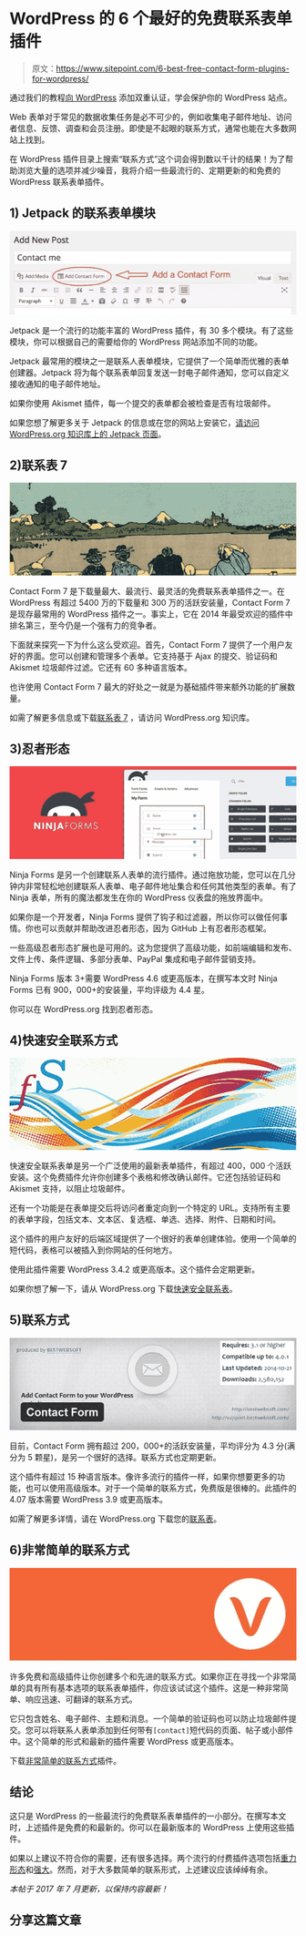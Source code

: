 # WordPress 的 6 个最好的免费联系表单插件

> 原文：<https://www.sitepoint.com/6-best-free-contact-form-plugins-for-wordpress/>

通过我们的教程[向 WordPress](https://www.sitepoint.com/premium/screencasts/adding-two-factor-authentication-to-wordpress) 添加双重认证，学会保护你的 WordPress 站点。

Web 表单对于常见的数据收集任务是必不可少的，例如收集电子邮件地址、访问者信息、反馈、调查和会员注册。即使是不起眼的联系方式，通常也能在大多数网站上找到。

在 WordPress 插件目录上搜索“联系方式”这个词会得到数以千计的结果！为了帮助浏览大量的选项并减少噪音，我将介绍一些最流行的、定期更新的和免费的 WordPress 联系表单插件。

## 1) Jetpack 的联系表单模块

![JetPack Contact Form](img/0547288be1154d8756134f19dbfff9d3.png)

Jetpack 是一个流行的功能丰富的 WordPress 插件，有 30 多个模块。有了这些模块，你可以根据自己的需要给你的 WordPress 网站添加不同的功能。

Jetpack 最常用的模块之一是联系人表单模块，它提供了一个简单而优雅的表单创建器。Jetpack 将为每个联系表单回复发送一封电子邮件通知，您可以自定义接收通知的电子邮件地址。

如果你使用 Akismet 插件，每一个提交的表单都会被检查是否有垃圾邮件。

如果您想了解更多关于 Jetpack 的信息或在您的网站上安装它，[请访问 WordPress.org 知识库上的 Jetpack 页面](https://wordpress.org/plugins/jetpack/)。

## 2)联系表 7

![Contact Form 7](img/203c5b75a06f2fd529665b8affe0098b.png)

Contact Form 7 是下载量最大、最流行、最灵活的免费联系表单插件之一。在 WordPress 有超过 5400 万的下载量和 300 万的活跃安装量，Contact Form 7 是现存最常用的 WordPress 插件之一。事实上，它在 2014 年最受欢迎的插件中排名第三，至今仍是一个强有力的竞争者。

下面就来探究一下为什么这么受欢迎。首先，Contact Form 7 提供了一个用户友好的界面。您可以创建和管理多个表单。它支持基于 Ajax 的提交、验证码和 Akismet 垃圾邮件过滤。它还有 60 多种语言版本。

也许使用 Contact Form 7 最大的好处之一就是为基础插件带来额外功能的扩展数量。

如需了解更多信息或下载[联系表 7](https://wordpress.org/plugins/contact-form-7/) ，请访问 WordPress.org 知识库。

## 3)忍者形态

![Ninja Forms](img/e0a49366eac0d22686c625c2ba053fd6.png)

Ninja Forms 是另一个创建联系人表单的流行插件。通过拖放功能，您可以在几分钟内非常轻松地创建联系人表单、电子邮件地址集合和任何其他类型的表单。有了 Ninja 表单，所有的魔法都发生在你的 WordPress 仪表盘的拖放界面中。

如果你是一个开发者，Ninja Forms 提供了钩子和过滤器，所以你可以做任何事情。你也可以贡献并帮助改进忍者形态，因为 GitHub 上有忍者形态框架。

一些高级忍者形态扩展也是可用的。这为您提供了高级功能，如前端编辑和发布、文件上传、条件逻辑、多部分表单、PayPal 集成和电子邮件营销支持。

Ninja Forms 版本 3+需要 WordPress 4.6 或更高版本，在撰写本文时 Ninja Forms 已有 900，000+的安装量，平均评级为 4.4 星。

你可以在 WordPress.org 找到忍者形态。

## 4)快速安全联系方式

![Fast Secure Contact Form](img/48045c5d8b405d27df1ed3f55c1c7fbf.png)

快速安全联系表单是另一个广泛使用的最新表单插件，有超过 400，000 个活跃安装。这个免费插件允许你创建多个表格和修改确认邮件。它还包括验证码和 Akismet 支持，以阻止垃圾邮件。

还有一个功能是在表单提交后将访问者重定向到一个特定的 URL。支持所有主要的表单字段，包括文本、文本区、复选框、单选、选择、附件、日期和时间。

这个插件的用户友好的后端区域提供了一个很好的表单创建体验。使用一个简单的短代码，表格可以被插入到你网站的任何地方。

使用此插件需要 WordPress 3.4.2 或更高版本。这个插件会定期更新。

如果你想了解一下，请从 WordPress.org 下载[快速安全联系表](https://wordpress.org/plugins/si-contact-form/)。

## 5)联系方式

![Contact Form](img/b0b6c588651713287a61c6a258a7d0de.png)

目前，Contact Form 拥有超过 200，000+的活跃安装量，平均评分为 4.3 分(满分为 5 颗星)，是另一个很好的选择。联系方式也定期更新。

这个插件有超过 15 种语言版本。像许多流行的插件一样，如果你想要更多的功能，也可以使用高级版本。对于一个简单的联系方式，免费版是很棒的。此插件的 4.07 版本需要 WordPress 3.9 或更高版本。

如需了解更多详情，请在 WordPress.org 下载您的[联系表](https://wordpress.org/plugins/contact-form-plugin/)。

## 6)非常简单的联系方式

![Very Simple Contact Form](img/91f8abb1f813f169d5bf4b00368fb48b.png)

许多免费和高级插件让你创建多个和先进的联系方式。如果你正在寻找一个非常简单的具有所有基本选项的联系表单插件，你应该试试这个插件。这是一种非常简单、响应迅速、可翻译的联系方式。

它只包含姓名、电子邮件、主题和消息。一个简单的验证码也可以防止垃圾邮件提交。您可以将联系人表单添加到任何带有`[contact]`短代码的页面、帖子或小部件中。这个简单的形式和最新的插件需要 WordPress 或更高版本。

下载[非常简单的联系方式](https://wordpress.org/plugins/very-simple-contact-form/)插件。

## 结论

这只是 WordPress 的一些最流行的免费联系表单插件的一小部分。在撰写本文时，上述插件是免费的和最新的。你可以在最新版本的 WordPress 上使用这些插件。

如果以上建议不符合你的需要，还有很多选择。两个流行的付费插件选项包括[重力形态](http://www.gravityforms.com)和[强大](https://formidablepro.com)。然而，对于大多数简单的联系形式，上述建议应该绰绰有余。

*本帖于 2017 年 7 月更新，以保持内容最新！*

## 分享这篇文章
